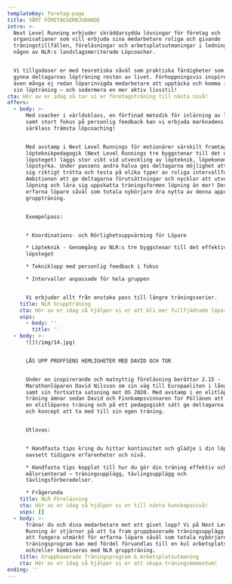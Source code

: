 ```yaml
---
templateKey: foretag-page
title: VÅRT FÖRETAGSERBJUDANDE
intro: >-
  Next Level Running erbjuder skräddarsydda lösningar för företag och
  organisationer som vill erbjuda sina medarbetare roliga och givande
  träningstillfällen, föreläsningar och arbetsplatsutmaningar i ledning av
  någon av NLR:s landslagsmeriterade Löpcoacher. 


  Vi tillgodoser er med teoretiska såväl som praktiska färdigheter som kommer
  gynna deltagarnas löpträning resten av livet. Förhoppningsvis inspirerar vi
  även många ej redan löparinvigda medarbetare att upptäcka och komma igång med
  sin löpträning – och sedermera en mer aktiv livsstil!
cta: Hör av er idag så tar vi er företagsträning till nästa nivå!
offers:
  - body: >-
      Med coacher i världsklass, en förfinad metodik för inlärning av löpteknik
      samt stort fokus på personlig feedback kan vi erbjuda marknadens i
      särklass främsta löpcoaching!


      Med avstamp i Next Level Runnings för motionärer särskilt framtagna
      löpteknikpedagogik (Next Level Runnings tre byggstenar till det effektiva
      löpsteget) läggs stor vikt vid utveckling av löpteknik, löpekonomi och
      löpstyrka. Under passens andra halva ges deltagarna möjlighet att springa
      sig riktigt trötta och testa på olika typer av roliga intervallformat.
      Ambitionen att ge deltagarna förutsättningar och nycklar att utveckla sin
      löpning och lära sig uppskatta träningsformen löpning än mer! Dessutom kan
      erfarna löpare såväl som totala nybörjare dra nytta av denna approach till
      gruppträning.


      Exempelpass:


      * Koordinations- och Rörlighetsuppvärming för Löpare

      * Löpteknik - Genomgång av NLR:s tre byggstenar till det effektiva
      löpsteget

      * Tekniklopp med personlig feedback i fokus

      * Intervaller anpassade för hela gruppen


      Vi erbjuder allt från enstaka pass till längre träningsserier.
    title: NLR Gruppträning
    cta: Hör av er idag så hjälper vi er att bli mer fullfjädrade löpare!
    usps:
      - body: ''
        title: ''
  - body: >-
      ![](/img/14.jpg)


      LÅS UPP PROFFSENS HEMLIGHETER MED DAVID OCH TOR


      Under en inspirerande och matnyttig föreläsning berättar 2.15 -
      Marathonlöparen David Nilsson om sin väg till Europaeliten i långlöpning
      samt sin fortsatta satsning mot OS 2020. Med avstamp i en elitlöpares
      träning ämnar sedan David och Finnkampsvinnaren Tor Pöllänen att bryta ner
      en elitlöpares träning och på ett pedagogiskt sätt ge deltagarna nycklar
      och koncept att ta med till sin egen träning.


      Utlovas:


      * Handfasta tips kring du hittar kontinuitet och glädje i din löpträning –
      oavsett tidigare erfarenheter och nivå. 

      * Handfasta tips kopplat till hur du gör din träning effektiv och
      målorienterad – träningsupplägg, tävlingsupplägg och
      tävlingsförberedelser.

      * Frågerunda
    title: NLR Föreläsning
    cta: Hör av er idag så hjälper vi er till nästa kunskapsnivå!
    usps: []
  - body: >-
      Tränar du och dina medarbetare mot ett givet lopp? Vi på Next Level
      Running är stjärnor på att ta fram gruppbaserade träningsupplägg utformade
      att fungera utmärkt för erfarna löpare såväl som totala nybörjare. Sådant
      träningsprogram kan med fördel förvandlas till en kul arbetsplatsutmaning
      och/eller kombineras med NLR gruppträning.
    title: Gruppbaserade Träningsprogram & Arbetsplatsutmaning
    cta: Hör av er idag så hjälper vi er att skapa träningsmomentum!
ending: ''
---
```


